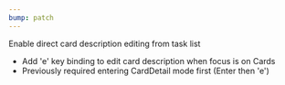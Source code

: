```yaml
---
bump: patch
---
```


Enable direct card description editing from task list

- Add 'e' key binding to edit card description when focus is on Cards
- Previously required entering CardDetail mode first (Enter then 'e')

